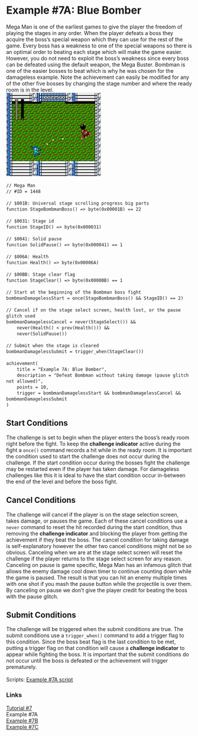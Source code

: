 # Example #7A: Blue Bomber
Mega Man is one of the earliest games to give the player the freedom of playing the stages in any order.  When the player defeats a boss they acquire the boss’s special weapon which they can use for the rest of the game.  Every boss has a weakness to one of the special weapons so there is an optimal order to beating each stage which will make the game easier.  However, you do not need to exploit the boss’s weakness since every boss can be defeated using the default weapon, the Mega Buster.  Bombman is one of the easier bosses to beat which is why he was chosen for the damageless example.  Note the achievement can easily be modified for any of the other five bosses by changing the stage number and where the ready room is in the level.<br>
![Mega Man Fighting Bombman](Mega_Man_Bombman.png)<br>
```
// Mega Man
// #ID = 1448

// $001B: Universal stage scrolling progress big parts
function StageBombmanBoss() => byte(0x00001B) == 22

// $0031: Stage id
function StageID() => byte(0x000031)

// $0041: Solid pause
function SolidPause() => byte(0x000041) == 1

// $006A: Health
function Health() => byte(0x00006A)

// $00BB: Stage clear flag
function StageClear() => byte(0x0000BB) == 1

// Start at the beginning of the Bombman boss fight
bombmanDamagelessStart = once(StageBombmanBoss() && StageID() == 2)

// Cancel if on the stage select screen, health lost, or the pause glitch used
bombmanDamagelessCancel = never(StageSelect()) && 
    never(Health() < prev(Health())) &&
    never(SolidPause())

// Submit when the stage is cleared
bombmanDamagelessSubmit = trigger_when(StageClear())

achievement(
    title = "Example 7A: Blue Bomber",
    description = "Defeat Bombman without taking damage (pause glitch not allowed)", 
    points = 10,
    trigger = bombmanDamagelessStart && bombmanDamagelessCancel && bombmanDamagelessSubmit
)
```
## Start Conditions
The challenge is set to begin when the player enters the boss’s ready room right before the fight.  To keep the **challenge indicator** active during the fight a ```once()``` command records a hit while in the ready room.  It is important the condition used to start the challenge does not occur during the challenge.  If the start condition occur during the bosses fight the challenge may be restarted even if the player has taken damage.  For damageless challenges like this it is ideal to have the start condition occur in-between the end of the level and before the boss fight.
## Cancel Conditions
The challenge will cancel if the player is on the stage selection screen, takes damage, or pauses the game.  Each of these cancel conditions use a ```never``` command to reset the hit recorded during the start condition, thus removing the **challenge indicator** and blocking the player from getting the achievement if they beat the boss.  The cancel condition for taking damage is self-explanatory however the other two cancel conditions might not be so obvious.  Canceling when we are at the stage select screen will reset the challenge if the player returns to the stage select screen for any reason.  Canceling on pause is game specific, Mega Man has an infamous glitch that allows the enemy damage cool down timer to continue counting down while the game is paused.  The result is that you can hit an enemy multiple times with one shot if you mash the pause button while the projectile is over them.  By canceling on pause we don’t give the player credit for beating the boss with the pause glitch.
## Submit Conditions
The challenge will be triggered when the submit conditions are true.  The submit conditions use a ```trigger_when()``` command to add a trigger flag to this condition.  Since the boss beat flag is the last condition to be met, putting a trigger flag on that condition will cause a **challenge indicator** to appear while fighting the boss.  It is important that the submit conditions do not occur until the boss is defeated or the achievement will trigger prematurely.<br>
<br>
Scripts: [Example #7A script](Example_7A_Mega_Man.rascript) <br>
### Links
[Tutorial #7](readme.md) <br>
Example #7A<br>
[Example #7B](Example_7B.md) <br>
[Example #7C](Example_7C.md) <br>